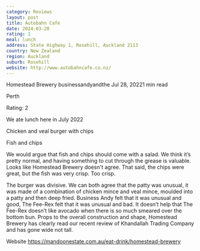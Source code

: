 ```yaml
---
category: Reviews
layout: post
title: Autobahn Cafe
date: 2024-03-20
rating: 1
meal: lunch
address: State Highway 1, Rosehill, Auckland 2113
country: New Zealand
region: Auckland
suburb: Rosehill
website: http://www.autobahncafe.co.nz/
---
```


Homestead Brewery
businessandyandthe
Jul 28, 20221 min read


Perth

Rating: 2

We ate lunch here in July 2022

Chicken and veal burger with chips

Fish and chips

We would argue that fish and chips should come with a salad. We think it’s pretty normal, and having something to cut through the grease is valuable. Looks like Homestead Brewery doesn't agree. That said, the chips were great, but the fish was very crisp. Too crisp. 

The burger was divisive. We can both agree that the patty was unusual, it was made of a combination of chicken mince and veal mince, moulded into a patty and then deep fried. Business Andy felt that it was unusual and good, The Fee-Rex felt that it was unusual and bad. It doesn’t help that The Fee-Rex doesn’t like avocado when there is so much smeared over the bottom bun. Props to the overall construction and shape, Homestead Brewery has clearly read our recent review of Khandallah Trading Company and has gone wide not tall. 

Website https://mandoonestate.com.au/eat-drink/homestead-brewery